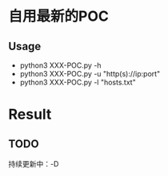 # 自用最新的POC

## Usage
- python3 XXX-POC.py -h
- python3 XXX-POC.py -u "http(s)://ip:port"
- python3 XXX-POC.py -l "hosts.txt"

# Result

## TODO
持续更新中：-D
